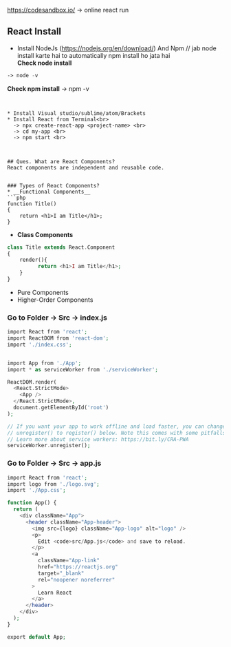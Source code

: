 https://codesandbox.io/  -> online react run

## React Install
* Install NodeJs (https://nodejs.org/en/download/) And Npm  // jab node install karte hai to automatically npm install ho jata hai<br>
__Check node install__ 
```php
-> node -v
```
__Check npm install__
-> npm -v
```


* Install Visual studio/sublime/atom/Brackets
* Install React from Terminal<br>
  -> npx create-react-app <project-name> <br>
  -> cd my-app <br>
  -> npm start <br>



## Ques. What are React Components?
React components are independent and reusable code.


### Types of React Components?
* __Functional Components__
```php
function Title()
{
    return <h1>I am Title</h1>;
}
```

* __Class Components__
```php
class Title extends React.Component
{
    render(){
          return <h1>I am Title</h1>;
    }
}
```

* Pure Components
* Higher-Order Components


### Go to Folder -> Src -> index.js
```php
import React from 'react';
import ReactDOM from 'react-dom';
import './index.css';


import App from './App';
import * as serviceWorker from './serviceWorker';

ReactDOM.render(
  <React.StrictMode>
    <App />
  </React.StrictMode>,
  document.getElementById('root')
);

// If you want your app to work offline and load faster, you can change
// unregister() to register() below. Note this comes with some pitfalls.
// Learn more about service workers: https://bit.ly/CRA-PWA
serviceWorker.unregister();
```

### Go to Folder -> Src -> app.js
```php
import React from 'react';
import logo from './logo.svg';
import './App.css';

function App() {
  return (
    <div className="App">
      <header className="App-header">
        <img src={logo} className="App-logo" alt="logo" />
        <p>
          Edit <code>src/App.js</code> and save to reload.
        </p>
        <a
          className="App-link"
          href="https://reactjs.org"
          target="_blank"
          rel="noopener noreferrer"
        >
          Learn React
        </a>
      </header>
    </div>
  );
}

export default App;
```




